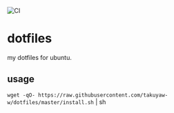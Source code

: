 ![CI](https://github.com/takuyaw-w/dotfiles/workflows/CI/badge.svg)

# dotfiles
my dotfiles for ubuntu.

## usage

`wget -qO- https://raw.githubusercontent.com/takuyaw-w/dotfiles/master/install.sh` | sh
